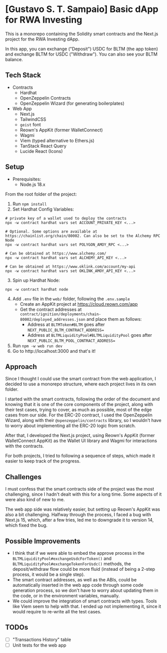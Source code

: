# [Gustavo S. T. Sampaio] Basic dApp for RWA Investing

This is a monorepo containing the Solidity smart contracts and the Next.js project for the RWA Investing dApp.

In this app, you can exchange ("Deposit") USDC for BLTM (the app token) and exchange BLTM for USDC ("Withdraw"). You can also see your BLTM balance.

## Tech Stack

- Contracts
  * Hardhat
  * OpenZeppelin Contracts
  * OpenZeppelin Wizard (for generating boilerplates)
- Web App
  * Next.js
  * TailwindCSS
  * `geist` font
  * Reown's AppKit (former WalletConnect)
  * Wagmi
  * Viem (typed alternative to Ethers.js)
  * TanStack React Query
  * Lucide React (Icons)

## Setup

- Prerequisites:
  * Node.js 18.x

From the root folder of the project:

1. Run `npm install`
2. Set Hardhat Config Variables:
```shell
# private key of a wallet used to deploy the contracts
npx -w contract hardhat vars set ACCOUNT_PRIVATE_KEY <...>

# Optional. Some options are available at https://chainlist.org/chain/80002. Can also be set to the Alchemy RPC Node
npx -w contract hardhat vars set POLYGON_AMOY_RPC <...>

# Can be obtained at https://www.alchemy.com/
npx -w contract hardhat vars set ALCHEMY_API_KEY <...>

# Can be obtained at https://www.oklink.com/account/my-api
npx -w contract hardhat vars set OKLINK_AMOY_API_KEY <...>
```
3. Spin up Hardhat Node:
```shell
npx -w contract hardhat node
```
4. Add `.env` file in the `web/` folder, following the `.env.sample`
    - Create an AppKit project at https://cloud.reown.com/app
    - Get the contract addresses at `contract/ignition/deployments/chain-80002/deployed_addresses.json` and place them as follows:
      * Address at `BLTMToken#BLTM` goes after `NEXT_PUBLIC_BLTM_CONTRACT_ADDRESS=`
      * Address at `BLTMLiquidityPool#BLTMLiquidityPool` goes after `NEXT_PUBLIC_BLTM_POOL_CONTRACT_ADDRESS=`
5. Run `npm -w web run dev`
6. Go to http://localhost:3000 and that's it!

## Approach

Since I thought I could use the smart contract from the web application, I decided to use a monorepo structure, where each project lives in its own folder.

I started with the smart contracts, following the order of the document and knowing that it is one of the core components of the project, along with their test cases, trying to cover, as much as possible, most of the edge cases from our side. For the ERC-20 contract, I used the OpenZeppelin Wizard, along with their `@openzeppelin/contracts` library, so I wouldn't have to worry about implementing all the ERC-20 logic from scratch.

After that, I developed the Next.js project, using Reown's AppKit (former WalletConnect AppKit) as the Wallet UI library and Wagmi for interactions with the contracts.

For both projects, I tried to following a sequence of steps, which made it easier to keep track of the progress.

## Challenges

I must confess that the smart contracts side of the project was the most challenging, since I hadn't dealt with this for a long time. Some aspects of it were also kind of new to me.

The web app side was relatively easier, but setting up Reown's AppKit was also a bit challenging. Halfway through the process, I faced a bug with Next.js 15, which, after a few tries, led me to downgrade it to version 14, which fixed the bug.

## Possible Improvements

- I think that if we were able to embed the approve process in the `BLTMLiquidityPool#exchangeUsdcForToken()` and `BLTMLiquidityPool#exchangeTokenForUsdc()` methods, the deposit/withdraw flow could be more fluid (instead of being a 2-step process, it would be a single step).
- The smart contract addresses, as well as the ABIs, could be automatically inserted in the web app code through some code generation process, so we don't have to worry about updating them in the code, or in the environment variables, manually.
- We could improve the integration of smart contracts with types. Tools like Viem seem to help with that. I ended up not implementing it, since it would require to re-write all the test cases.

## TODOs


- [ ] "Transactions History" table
- [ ] Unit tests for the web app
